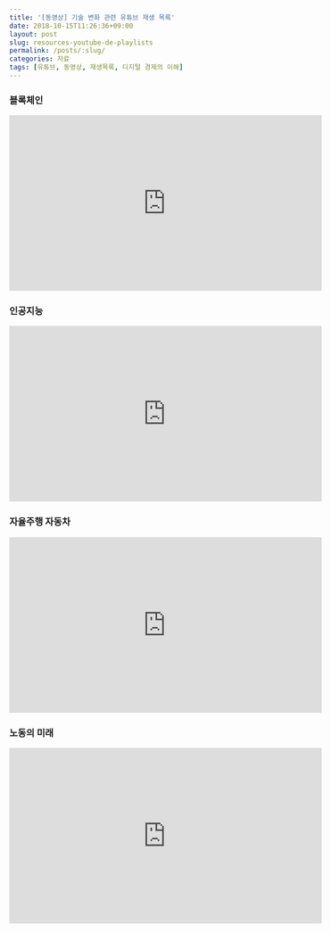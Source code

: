 ```yaml
---
title: '[동영상] 기술 변화 관련 유튜브 재생 목록'
date: 2018-10-15T11:26:36+09:00
layout: post
slug: resources-youtube-de-playlists
permalink: /posts/:slug/
categories: 자료
tags: [유튜브, 동영상, 재생목록, 디지털 경제의 이해]
---
```

### 블록체인

<iframe width="560" height="315" src="https://www.youtube.com/embed/videoseries?list=PLVXj7EDVpVJtn_zKx0lZ1SUbKdR6VO1EO" frameborder="0" allow="accelerometer; autoplay; encrypted-media; gyroscope; picture-in-picture" allowfullscreen></iframe>

### 인공지능

<iframe width="560" height="315" src="https://www.youtube.com/embed/videoseries?list=PLVXj7EDVpVJt5TGB8rogYRaUKW6kZTJUS" frameborder="0" allow="accelerometer; autoplay; encrypted-media; gyroscope; picture-in-picture" allowfullscreen></iframe>


### 자율주행 자동차

<iframe width="560" height="315" src="https://www.youtube.com/embed/videoseries?list=PLVXj7EDVpVJt_jHKQr3GrUftcNncUvrWH" frameborder="0" allow="accelerometer; autoplay; encrypted-media; gyroscope; picture-in-picture" allowfullscreen></iframe>


### 노동의 미래

<iframe width="560" height="315" src="https://www.youtube.com/embed/videoseries?list=PLVXj7EDVpVJsN8mUcxUVVOrM-5lZkcbqf" frameborder="0" allow="accelerometer; autoplay; encrypted-media; gyroscope; picture-in-picture" allowfullscreen></iframe>

